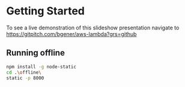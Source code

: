 # Getting Started

To see a live demonstration of this slideshow presentation navigate to https://gitpitch.com/bgener/aws-lambda?grs=github


## Running offline

```bash
npm install -g node-static
cd .\offline\
static -p 8000
```